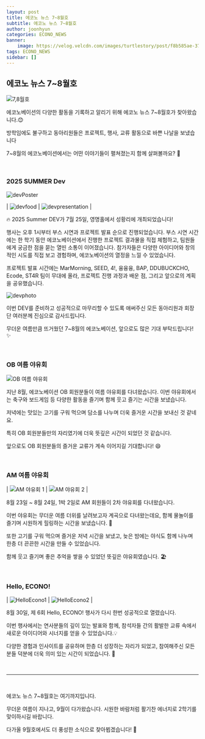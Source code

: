 ```yaml
---
layout: post
title: 에코노 뉴스 7~8월호
subtitle: 에코노 뉴스 7~8월호
author: joonhyun
categories: ECONO_NEWS
banner:
    image: https://velog.velcdn.com/images/turtlestory/post/f8b585ae-37fb-42a3-bb62-7a96a0a52138/image.png
tags: ECONO_NEWS
sidebar: []
---
```


## 에코노 뉴스 7~8월호

![7,8월호](https://velog.velcdn.com/images/turtlestory/post/f8b585ae-37fb-42a3-bb62-7a96a0a52138/image.png)

에코노베이션의 다양한 활동을 기록하고 알리기 위해 에코노 뉴스 7~8월호가 찾아왔습니다.😊

방학임에도 불구하고 동아리원들은 프로젝트, 행사, 교류 활동으로 바쁜 나날을 보냈습니다

7~8월의 에코노베이션에서는 어떤 이야기들이 펼쳐졌는지 함께 살펴볼까요? 🙌

<br/>

### 2025 SUMMER Dev

<img src="https://velog.velcdn.com/images/turtlestory/post/7d4165e8-9807-4ea3-9681-5820106dcfb6/image.png" alt="devPoster"/>

| <img src="https://velog.velcdn.com/images/turtlestory/post/7bb7b643-2ebc-4d08-9452-1ed3e367333c/image.png" alt='devfood'/> | <img src="https://velog.velcdn.com/images/turtlestory/post/27fc10b4-b0b0-4eae-8f50-6e7dadeaa90e/image.png" alt='devpresentation'/> |

🔥 2025 Summer DEV가 7월 25일, 영명홀에서 성황리에 개최되었습니다!

행사는 오후 1시부터 부스 시연과 프로젝트 발표 순으로 진행되었습니다.
부스 시연 시간에는 한 학기 동안 에코노베이션에서 진행한 프로젝트 결과물을 직접 체험하고, 팀원들에게 궁금한 점을 묻는 열띤 소통이 이어졌습니다.
참가자들은 다양한 아이디어와 창의적인 시도를 직접 보고 경험하며, 에코노베이션의 열정을 느낄 수 있었습니다.

프로젝트 발표 시간에는 MarMorning, SEED, 4!, 융융융, BAP, DDUBUCKCHO, Ecode, ST4R 팀이 무대에 올라, 프로젝트 진행 과정과 배운 점, 그리고 앞으로의 계획을 공유했습니다.

<img src="https://github.com/user-attachments/assets/657bd9f6-18b9-4562-ac5f-a332fbe21bdc" alt="devphoto"/>

이번 DEV를 준비하고 성공적으로 마무리할 수 있도록 애써주신 모든 동아리원과 회장단 여러분께 진심으로 감사드립니다. 

무더운 여름만큼 뜨거웠던 7~8월의 에코노베이션, 앞으로도 많은 기대 부탁드립니다! ✨

<br/>

### OB 여름 야유회 

<img src="https://velog.velcdn.com/images/turtlestory/post/f2497919-c54d-416f-bad8-f3f0b470550c/image.jpg" alt="OB 여름 야유회" />

지난 8월, 에코노베이션 OB 회원분들이 여름 야유회를 다녀왔습니다.
이번 야유회에서는 축구와 보드게임 등 다양한 활동을 즐기며 함께 웃고 즐기는 시간을 보냈습니다.

저녁에는 맛있는 고기를 구워 먹으며 담소를 나누며 더욱 즐거운 시간을 보내신 것 같네요.

특히 OB 회원분들만의 자리였기에 더욱 뜻깊은 시간이 되었던 것 같습니다. 

앞으로도 OB 회원분들의 즐거운 교류가 계속 이어지길 기대합니다! 😄

<br/>

### AM 여름 야유회 

| <img src="https://velog.velcdn.com/images/turtlestory/post/4fcd9579-eac2-45c6-8550-80234dd55b6b/image.jpg" alt='AM 야유회 1'/> | <img src="https://velog.velcdn.com/images/turtlestory/post/e792495b-95af-4f4d-9e92-739fbbed117e/image.jpg" alt='AM 야유회 2'/> |

8월 23일 ~ 8월 24일, 1박 2일로 AM 회원들이 2차 야유회를 다녀왔습니다.

이번 야유회는 무더운 여름 더위를 날려보고자 계곡으로 다녀왔는데요,
함께 물놀이를 즐기며 시원하게 힐링하는 시간을 보냈습니다. 🤿

또한 고기를 구워 먹으며 즐거운 저녁 시간을 보냈고,
늦은 밤에는 야식도 함께 나누며 한층 더 끈끈한 시간을 만들 수 있었습니다.

함께 웃고 즐기며 좋은 추억을 쌓을 수 있었던 뜻깊은 야유회였습니다. 🏖️

<br/>

### Hello, ECONO!

| <img src="https://velog.velcdn.com/images/turtlestory/post/d0ac0cb1-5f28-47a9-a57b-413284152b71/image.png" alt="HelloEcono1"/> | <img src="https://velog.velcdn.com/images/turtlestory/post/087a5994-bca8-4b4c-9a84-b2e8407e8910/image.png" alt="HelloEcono2"/> |


8월 30일, 제 6회 Hello, ECONO! 행사가 다시 한번 성공적으로 열렸습니다.

이번 행사에서는 연사분들의 깊이 있는 발표와 함께,
참석자들 간의 활발한 교류 속에서 새로운 아이디어와 시너지를 얻을 수 있었습니다.💡

다양한 경험과 인사이트를 공유하며 한층 더 성장하는 자리가 되었고,
참여해주신 모든 분들 덕분에 더욱 의미 있는 시간이 되었습니다. 🚀

<br/>

---

<br/>

에코노 뉴스 7~8월호는 여기까지입니다.

무더운 여름이 지나고, 9월이 다가왔습니다.
시원한 바람처럼 활기찬 에너지로 2학기를 맞이하시길 바랍니다. 

다가올 9월호에서도 더 풍성한 소식으로 찾아뵙겠습니다! 🍂
